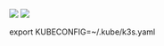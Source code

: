 ![](https://img.shields.io/badge/kubernetes-326ce5.svg?&style=for-the-badge&logo=kubernetes&logoColor=white)
![](https://img.shields.io/badge/Wordpress-21759B?style=for-the-badge&logo=wordpress&logoColor=white)

export KUBECONFIG=~/.kube/k3s.yaml
